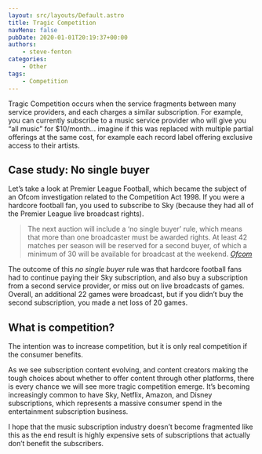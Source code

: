 ```yaml
---
layout: src/layouts/Default.astro
title: Tragic Competition
navMenu: false
pubDate: 2020-01-01T20:19:37+00:00
authors:
    - steve-fenton
categories:
    - Other
tags:
    - Competition
---
```


Tragic Competition occurs when the service fragments between many service providers, and each charges a similar subscription. For example, you can currently subscribe to a music service provider who will give you “all music” for $10/month… imagine if this was replaced with multiple partial offerings at the same cost, for example each record label offering exclusive access to their artists.

## Case study: No single buyer

Let’s take a look at Premier League Football, which became the subject of an Ofcom investigation related to the Competition Act 1998. If you were a hardcore football fan, you used to subscribe to Sky (because they had all of the Premier League live broadcast rights).

> The next auction will include a ‘no single buyer’ rule, which means that more than one broadcaster must be awarded rights. At least 42 matches per season will be reserved for a second buyer, of which a minimum of 30 will be available for broadcast at the weekend. <cite>[Ofcom](https://www.ofcom.org.uk/about-ofcom/latest/media/media-releases/2016/premier-league-football-rights)</cite>

The outcome of this *no single buyer* rule was that hardcore football fans had to continue paying their Sky subscription, and also buy a subscription from a second service provider, or miss out on live broadcasts of games. Overall, an additional 22 games were broadcast, but if you didn’t buy the second subscription, you made a net loss of 20 games.

## What is competition?

The intention was to increase competition, but it is only real competition if the consumer benefits.

As we see subscription content evolving, and content creators making the tough choices about whether to offer content through other platforms, there is every chance we will see more tragic competition emerge. It’s becoming increasingly common to have Sky, Netflix, Amazon, and Disney subscriptions, which represents a massive consumer spend in the entertainment subscription business.

I hope that the music subscription industry doesn’t become fragmented like this as the end result is highly expensive sets of subscriptions that actually don’t benefit the subscribers.
